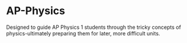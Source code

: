 # AP-Physics
Designed to guide AP Physics 1 students through the tricky concepts of physics-ultimately preparing them for later, more difficult units.
